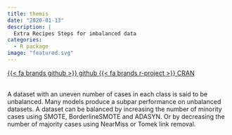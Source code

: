 ```yaml
---
title: themis
date: "2020-01-13"
description: |
  Extra Recipes Steps for imbalanced data
categories:
  - R package
image: "featured.svg"
---
```






<div class="project-buttons">
<a href="https://github.com/EmilHvitfeldt/themis">
  {{< fa brands github >}} github
</a>
<a href="https://CRAN.R-project.org/package=themis">
  {{< fa brands r-project >}} CRAN
</a>
</div>
<br>

A dataset with an uneven number of cases in each class is said to be unbalanced. Many models produce a subpar performance on unbalanced datasets. A dataset can be balanced by increasing the number of minority cases using SMOTE, BorderlineSMOTE and ADASYN. Or by decreasing the number of majority cases using NearMiss or Tomek link removal.
